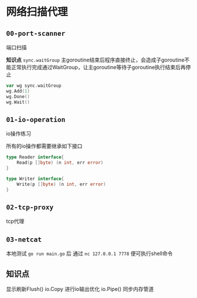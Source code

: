 # 网络扫描代理

## `00-port-scanner`
端口扫描

**知识点**
`sync.waitGroup`
主goroutine结束后程序直接终止，会造成子goroutine不能正常执行完成通过WaitGroup，让主goroutine等待子goroutine执行结束后再停止
```go
var wg sync.waitGroup
wg.Add(1)
wg.Done()
wg.Wait()

```

## `01-io-operation`
io操作练习

所有的io操作都需要继承如下接口
```go
type Reader interface{
    Read(p []byte) (n int, err error)
}

type Writer interface{
    Write(p []byte) (n int, err error)
}

```

## `02-tcp-proxy`
tcp代理


## `03-netcat`
本地测试 `go run main.go` 后 通过 `nc 127.0.0.1 7778` 便可执行shell命令


## 知识点
显示刷新Flush()
io.Copy 进行io输出优化
io.Pipe() 同步内存管道